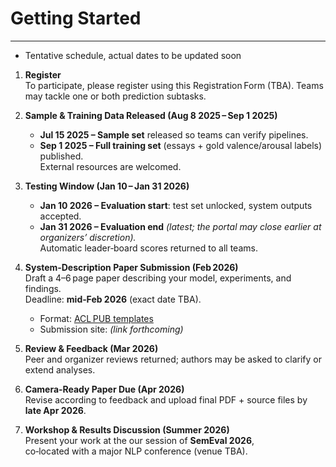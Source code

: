 # Getting Started
---
* Tentative schedule, actual dates to be updated soon
1. **Register**  
   To participate, please register using this  Registration Form (TBA). 
   Teams may tackle one or both prediction subtasks.

2. **Sample & Training Data Released (Aug 8 2025 – Sep 1 2025)**  
   * **Jul 15 2025 – Sample set** released so teams can verify pipelines.  
   * **Sep 1 2025 – Full training set** (essays + gold valence/arousal labels) published.  
     External resources are welcomed.

3. **Testing Window (Jan 10 – Jan 31 2026)**  
   * **Jan 10 2026 – Evaluation start**: test set unlocked, system outputs accepted.  
   * **Jan 31 2026 – Evaluation end** *(latest; the portal may close earlier at organizers’ discretion).*  
   Automatic leader‑board scores returned to all teams.

4. **System‑Description Paper Submission (Feb 2026)**  
   Draft a 4–6 page paper describing your model, experiments, and findings.  
   Deadline: **mid‑Feb 2026** (exact date TBA).  
   - Format: [ACL PUB templates](https://acl-org.github.io/ACLPUB/formatting.html)  
   - Submission site: *(link forthcoming)*

5. **Review & Feedback (Mar 2026)**  
   Peer and organizer reviews returned; authors may be asked to clarify or extend analyses.

6. **Camera‑Ready Paper Due (Apr 2026)**  
   Revise according to feedback and upload final PDF + source files by **late Apr 2026**.

7. **Workshop & Results Discussion (Summer 2026)**  
   Present your work at the our session of **SemEval 2026**,  
   co‑located with a major NLP conference (venue TBA).